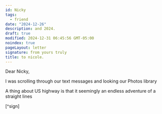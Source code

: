 ```yaml
---
id: Nicky
tags:
  - friend
date: "2024-12-26"
description: and 2024.
draft: true
modified: 2024-12-31 06:45:56 GMT-05:00
noindex: true
pageLayout: letter
signature: from yours truly
title: to nicole.
---
```


Dear Nicky,

I was scrolling through our text messages and looking our Photos library

A thing about US highway is that it seemingly an endless adventure of a straight lines

[^sign]
